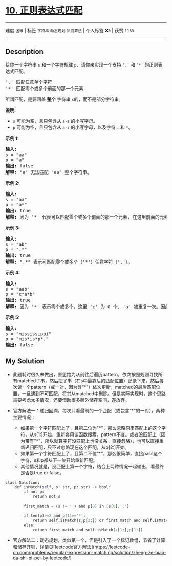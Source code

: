 # [10. 正则表达式匹配](https://leetcode-cn.com/problems/regular-expression-matching/)

---

难度 `困难` | 标签 `字符串` `动态规划` `回溯算法`  | 个人标签 ❌🌀 | 获赞 `1163`

---

## Description

<p>给你一个字符串&nbsp;<code>s</code>&nbsp;和一个字符规律&nbsp;<code>p</code>，请你来实现一个支持 <code>'.'</code>&nbsp;和&nbsp;<code>'*'</code>&nbsp;的正则表达式匹配。</p>
<pre>'.' 匹配任意单个字符
'*' 匹配零个或多个前面的那一个元素
</pre>

<p>所谓匹配，是要涵盖&nbsp;<strong>整个&nbsp;</strong>字符串&nbsp;<code>s</code>的，而不是部分字符串。</p>
<p><strong>说明:</strong></p>
<ul>
	<li><code>s</code>&nbsp;可能为空，且只包含从&nbsp;<code>a-z</code>&nbsp;的小写字母。</li>
	<li><code>p</code>&nbsp;可能为空，且只包含从&nbsp;<code>a-z</code>&nbsp;的小写字母，以及字符&nbsp;<code>.</code>&nbsp;和&nbsp;<code>*</code>。</li>
</ul>

<p><strong>示例 1:</strong></p>
<pre><strong>输入:</strong>
s = "aa"
p = "a"
<strong>输出:</strong> false
<strong>解释:</strong> "a" 无法匹配 "aa" 整个字符串。
</pre>

<p><strong>示例 2:</strong></p>
<pre><strong>输入:</strong>
s = "aa"
p = "a*"
<strong>输出:</strong> true
<strong>解释:</strong>&nbsp;因为 '*' 代表可以匹配零个或多个前面的那一个元素, 在这里前面的元素就是 'a'。因此，字符串 "aa" 可被视为 'a' 重复了一次。
</pre>

<p><strong>示例&nbsp;3:</strong></p>
<pre><strong>输入:</strong>
s = "ab"
p = ".*"
<strong>输出:</strong> true
<strong>解释:</strong>&nbsp;".*" 表示可匹配零个或多个（'*'）任意字符（'.'）。
</pre>

<p><strong>示例 4:</strong></p>
<pre><strong>输入:</strong>
s = "aab"
p = "c*a*b"
<strong>输出:</strong> true
<strong>解释:</strong>&nbsp;因为 '*' 表示零个或多个，这里 'c' 为 0 个, 'a' 被重复一次。因此可以匹配字符串 "aab"。
</pre>

<p><strong>示例 5:</strong></p>
<pre><strong>输入:</strong>
s = "mississippi"
p = "mis*is*p*."
<strong>输出:</strong> false</pre>

## My Solution

- 此题耗时很久未做出，原思路为从前往后遍历pattern，依次按照规则寻找所有matched子串，然后把子串（在s中最靠后的匹配位置）记录下来，然后每次读一个pattern（或一对，因为含“\*”）依次更新，matched的最后匹配位置，一旦遇到不可匹配，将其从matched中删除。但是实际实现时，这个思路需要考虑太多情况，还要借助很多额外储存空间，遂放弃。

- 官方解法一：递归回溯，每次只看最前的一个匹配（或包含“*”的一对），两种主要情况：

  - 如果第一个字符匹配上了，且第二位为"\*"，那么忽略原串匹配上的这个字符，从s[1:]开始，重新套用该函数搜索，pattern不变。或者没匹配上（因为带有"\*"，所以就算字符没匹配上也没关系，直接忽略），也可以直接重新递归匹配，只不过忽略现在这个匹配，从p[2:]开始。
  - 如果第一个字符匹配上了，且第二不位“\*”，那么很简单，直接pass这个字符，s和p都从下一位开始重新匹配。
  - 其他情况就是，没匹配上第一个字符，结合上两种情况一起输出，看最终是否是true or false。

```python
class Solution:
    def isMatch(self, s: str, p: str) -> bool:
        if not p:
            return not s
 
        first_match = (s != '') and p[0] in [s[0],'.']
 
        if len(p)>=2 and p[1]=='*':
            return self.isMatch(s,p[2:]) or first_match and self.isMatch(s[1:],p)
        else:
            return first_match and self.isMatch(s[1:],p[1:])
```

- 官方解法二：动态规划，类似第一个，但是引入了一个标记数组，节省了计算和储存开销，详情见[leetcode官方解法](https://leetcode-cn.com/problems/regular-expression-matching/solution/zheng-ze-biao-da-shi-pi-pei-by-leetcode/]

